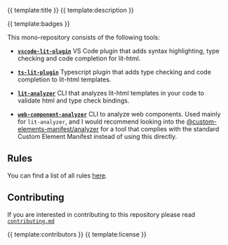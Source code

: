 {{ template:title }}
{{ template:description }}

{{ template:badges }}

This mono-repository consists of the following tools:

- [**`vscode-lit-plugin`**](/packages/vscode-lit-plugin) VS Code plugin that adds syntax highlighting, type checking and code completion for lit-html.

- [**`ts-lit-plugin`**](/packages/ts-lit-plugin) Typescript plugin that adds type checking and code completion to lit-html templates.

- [**`lit-analyzer`**](/packages/lit-analyzer) CLI that analyzes lit-html templates in your code to validate html and type check bindings.

- [**`web-component-analyzer`**](/packages/web-component-analyzer) CLI to analyze web components. Used mainly for `lit-analyzer`, and I would recommend looking into the [@custom-elements-manifest/analyzer](https://www.npmjs.com/package/@custom-elements-manifest/analyzer) for a tool that complies with the standard Custom Element Manifest instead of using this directly.

## Rules

You can find a list of all rules [here](https://github.com/JackRobards/lit-analyzer/blob/main/docs/readme/rules.md).

## Contributing

If you are interested in contributing to this repository please read [`contributing.md`](/CONTRIBUTING.md)

{{ template:contributors }}
{{ template:license }}
